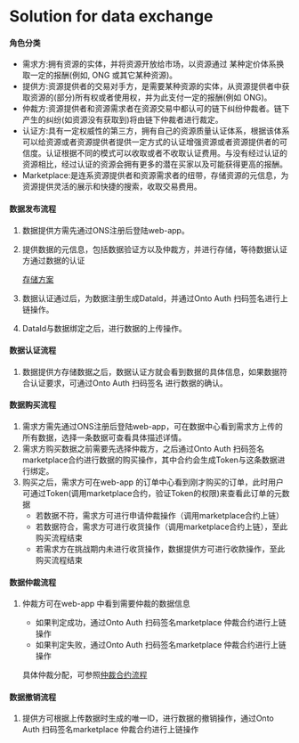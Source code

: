 # Solution for data exchange

#### 角色分类

* 需求方:拥有资源的实体，并将资源开放给市场，以资源通过 某种定价体系换取一定的报酬(例如, ONG 或其它某种资源)。
* 提供方:资源提供者的交易对手方，是需要某种资源的实体，从资源提供者中获取资源的(部分)所有权或者使用权，并为此支付一定的报酬(例如 ONG)。
* 仲裁方:资源提供者和资源需求者在资源交易中都认可的链下纠纷仲裁者。链下产生的纠纷(如资源没有获取到)将由链下仲裁者进行裁定。
* 认证方:具有一定权威性的第三方，拥有自己的资源质量认证体系，根据该体系可以给资源或者资源提供者提供一定方式的认证增强资源或者资源提供者的可信度。认证根据不同的模式可以收取或者不收取认证费用。与没有经过认证的资源相比，经过认证的资源会拥有更多的潜在买家以及可能获得更高的报酬。
* Marketplace:是连系资源提供者和资源需求者的纽带，存储资源的元信息，为资源提供灵活的展示和快捷的搜索，收取交易费用。



#### 数据发布流程

1. 数据提供方需先通过ONS注册后登陆web-app。

2. 提供数据的元信息，包括数据验证方以及仲裁方，并进行存储，等待数据认证方通过数据的认证

   [存储方案](../../../framework/data-storage/README.md)

3. 数据认证通过后，为数据注册生成DataId，并通过Onto Auth 扫码签名进行上链操作。

4. DataId与数据绑定之后，进行数据的上传操作。



#### 数据认证流程

1. 数据提供方存储数据之后，数据认证方就会看到数据的具体信息，如果数据符合认证要求，可通过Onto Auth 扫码签名 进行数据的确认。



#### 数据购买流程

1. 需求方需先通过ONS注册后登陆web-app，可在数据中心看到需求方上传的所有数据，选择一条数据可查看具体描述详情。
2. 需求方购买数据之前需要先选择仲裁方，之后通过Onto Auth 扫码签名marketplace合约进行数据的购买操作，其中合约会生成Token与这条数据进行绑定。
3. 购买之后，需求方可在web-app 的订单中心看到刚才购买的订单，此时用户可通过Token(调用marketplace合约，验证Token的权限)来查看此订单的元数据
   * 若数据不符，需求方可进行申请仲裁操作（调用marketplace合约上链）
   * 若数据符合，需求方可进行收货操作（调用marketplace合约上链），至此购买流程结束
   * 若需求方在挑战期内未进行收货操作，数据提供方可进行收款操作，至此购买流程结束



#### 数据仲裁流程

1. 仲裁方可在web-app 中看到需要仲裁的数据信息

   * 如果判定成功，通过Onto Auth 扫码签名marketplace 仲裁合约进行上链操作
   * 如果判定失败，通过Onto Auth 扫码签名marketplace 仲裁合约进行上链操作

   

   具体仲裁分配，可参照[仲裁合约流程](../../../framework/marketplace/smart-contract-api.md)



#### 数据撤销流程

1. 提供方可根据上传数据时生成的唯一ID，进行数据的撤销操作，通过Onto Auth 扫码签名marketplace 仲裁合约进行上链操作


